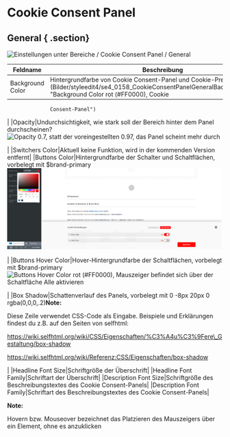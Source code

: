 # Cookie Consent Panel 

## General { .section}

![](Bilder/styleedit4/se4_0157_BereicheCookieConsentPanelGeneral.png "Einstellungen unter Bereiche / Cookie Consent Panel /
        General")

|Feldname|Beschreibung|
|--------|------------|
|Background Color|Hintergrundfarbe von Cookie Consent-Panel und Cookie-Preference-Center![](Bilder/styleedit4/se4_0158_CookieConsentPanelGeneralBackgroundColor.png "Background Color rot (#FF0000), Cookie
                  Consent-Panel")

|
|Opacity|Undurchsichtigkeit, wie stark soll der Bereich hinter dem Panel durchscheinen?![](Bilder/styleedit4/se4_0159_CookieConsentPanelGeneralOpacity.png "Opacity 0.7, statt der voreingestellten 0.97, das
                  Panel scheint mehr durch")

|
|Switchers Color|Aktuell keine Funktion, wird in der kommenden Version entfernt|
|Buttons Color|Hintergrundfarbe der Schalter und Schaltflächen, vorbelegt mit $brand-primary![](Bilder/styleedit4/se4_0160_CookieConsentPanelGeneralButtonsColor.png "Buttons Color rot (#FF0000)")

|
|Buttons Hover Color|Hover-Hintergrundfarbe der Schaltflächen, vorbelegt mit $brand-primary![](Bilder/styleedit4/se4_0161_CookieConsentPanelGeneralButtonsColorHover.png "Buttons Hover Color rot (#FF0000), Mauszeiger
                  befindet sich über der Schaltfläche Alle
                  aktivieren")

|
|Box Shadow|Schattenverlauf des Panels, vorbelegt mit 0 -8px 20px 0 rgba\(0,0,0,.2\)**Note:**

Diese Zeile verwendet CSS-Code als Eingabe. Beispiele und Erklärungen findest du z.B. auf den Seiten von selfhtml:

https://wiki.selfhtml.org/wiki/CSS/Eigenschaften/%C3%A4u%C3%9Fere\_Gestaltung/box-shadow

https://wiki.selfhtml.org/wiki/Referenz:CSS/Eigenschaften/box-shadow

|
|Headline Font Size|Schriftgröße der Überschrift|
|Headline Font Family|Schriftart der Überschrift|
|Description Font Size|Schriftgröße des Beschreibungstextes des Cookie Consent-Panels|
|Description Font Family|Schriftart des Beschreibungstextes des Cookie Consent-Panels|

**Note:**

Hovern bzw. Mouseover bezeichnet das Platzieren des Mauszeigers über ein Element, ohne es anzuklicken



